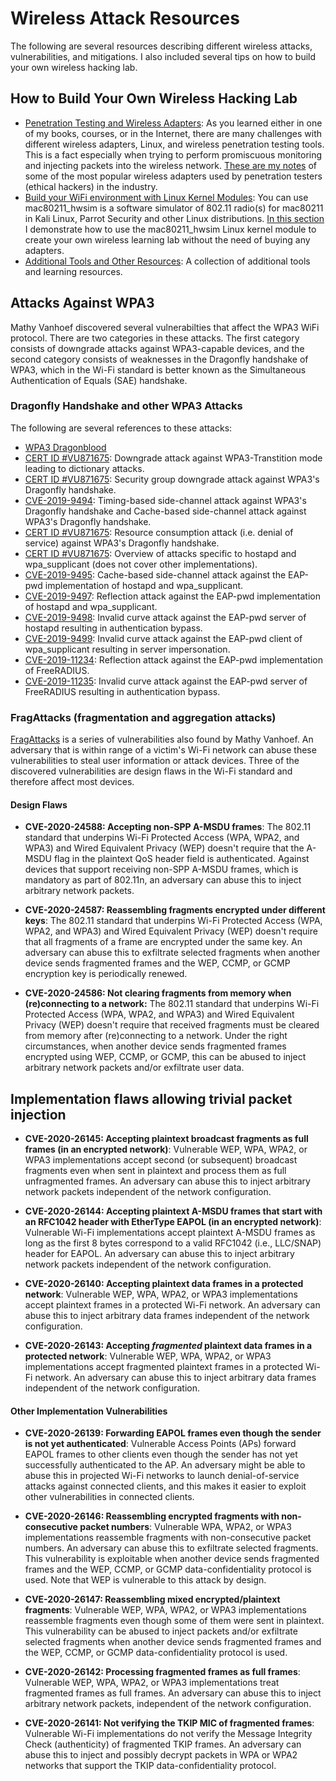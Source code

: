# Wireless Attack Resources
The following are several resources describing different wireless attacks, vulnerabilities, and mitigations. I also included several tips on how to build your own wireless hacking lab.

## How to Build Your Own Wireless Hacking Lab
- [Penetration Testing and Wireless Adapters](https://github.com/The-Art-of-Hacking/h4cker/blob/master/wireless_resources/wireless_adapters.md): As you learned either in one of my books, courses, or in the Internet, there are many challenges with different wireless adapters, Linux, and wireless penetration testing tools. This is a fact especially when trying to perform promiscuous monitoring and injecting packets into the wireless network. [These are my notes](https://github.com/The-Art-of-Hacking/h4cker/blob/master/wireless_resources/wireless_adapters.md) of some of the most popular wireless adapters used by penetration testers (ethical hackers) in the industry.
- [Build your WiFi environment with Linux Kernel Modules](https://github.com/The-Art-of-Hacking/h4cker/blob/master/wireless_resources/virtual_adapters.md): You can use mac80211_hwsim is a software simulator of 802.11 radio(s) for mac80211 in Kali Linux, Parrot Security and other Linux distributions. [In this section](https://github.com/The-Art-of-Hacking/h4cker/blob/master/wireless_resources/virtual_adapters.md) I demonstrate how to use the mac80211_hwsim Linux kernel module to create your own wireless learning lab without the need of buying any adapters.
- [Additional Tools and Other Resources](https://github.com/The-Art-of-Hacking/h4cker/blob/master/wireless_resources/tools_and_online_resources.md): A collection of additional tools and learning resources.

## Attacks Against WPA3
Mathy Vanhoef discovered several vulnerabilties that affect the WPA3 WiFi protocol. There are two categories in these attacks. The first category consists of downgrade attacks against WPA3-capable devices, and the second category consists of weaknesses in the Dragonfly handshake of WPA3, which in the Wi-Fi standard is better known as the Simultaneous Authentication of Equals (SAE) handshake.

### Dragonfly Handshake and other WPA3 Attacks
The following are several references to these attacks:
- [WPA3 Dragonblood](https://wpa3.mathyvanhoef.com)
- [CERT ID #VU871675](https://www.kb.cert.org/vuls/id/VU871675): Downgrade attack against WPA3-Transtition mode leading to dictionary attacks.
- [CERT ID #VU871675](https://www.kb.cert.org/vuls/id/VU871675): Security group downgrade attack against WPA3's Dragonfly handshake.
- [CVE-2019-9494](https://nvd.nist.gov/vuln/detail/CVE-2019-9494): Timing-based side-channel attack against WPA3's Dragonfly handshake and Cache-based side-channel attack against WPA3's Dragonfly handshake.
- [CERT ID #VU871675](https://www.kb.cert.org/vuls/id/VU871675): Resource consumption attack (i.e. denial of service) against WPA3's Dragonfly handshake.
- [CERT ID #VU871675](https://kb.cert.org/vuls/id/871675/): Overview of attacks specific to hostapd and wpa_supplicant (does not cover other implementations).
- [CVE-2019-9495](https://nvd.nist.gov/vuln/detail/CVE-2019-9495): Cache-based side-channel attack against the EAP-pwd implementation of hostapd and wpa_supplicant.
- [CVE-2019-9497](https://nvd.nist.gov/vuln/detail/CVE-2019-9497): Reflection attack against the EAP-pwd implementation of hostapd and wpa_supplicant.
- [CVE-2019-9498](https://nvd.nist.gov/vuln/detail/CVE-2019-9498): Invalid curve attack against the EAP-pwd server of hostapd resulting in authentication bypass.
- [CVE-2019-9499](https://nvd.nist.gov/vuln/detail/CVE-2019-9499): Invalid curve attack against the EAP-pwd client of wpa_supplicant resulting in server impersonation.
- [CVE-2019-11234](https://nvd.nist.gov/vuln/detail/CVE-2019-11234): Reflection attack against the EAP-pwd implementation of FreeRADIUS.
- [CVE-2019-11235](https://nvd.nist.gov/vuln/detail/CVE-2019-11235): Invalid curve attack against the EAP-pwd server of FreeRADIUS resulting in authentication bypass.

### FragAttacks (fragmentation and aggregation attacks)
[FragAttacks](https://www.fragattacks.com/) is a series of vulnerabilities also found by Mathy Vanhoef. An adversary that is within range of a victim's Wi-Fi network can abuse these vulnerabilities to steal user information or attack devices. Three of the discovered vulnerabilities are design flaws in the Wi-Fi standard and therefore affect most devices.

#### Design Flaws

- **CVE-2020-24588: Accepting non-SPP A-MSDU frames**: The 802.11 standard that underpins Wi-Fi Protected Access (WPA, WPA2, and WPA3) and Wired Equivalent Privacy (WEP) doesn't require that the A-MSDU flag in the plaintext QoS header field is authenticated. Against devices that support receiving non-SPP A-MSDU frames, which is mandatory as part of 802.11n, an adversary can abuse this to inject arbitrary network packets.

- **CVE-2020-24587: Reassembling fragments encrypted under different keys**: The 802.11 standard that underpins Wi-Fi Protected Access (WPA, WPA2, and WPA3) and Wired Equivalent Privacy (WEP) doesn't require that all fragments of a frame are encrypted under the same key. An adversary can abuse this to exfiltrate selected fragments when another device sends fragmented frames and the WEP, CCMP, or GCMP encryption key is periodically renewed.

- **CVE-2020-24586: Not clearing fragments from memory when (re)connecting to a network:** The 802.11 standard that underpins Wi-Fi Protected Access (WPA, WPA2, and WPA3) and Wired Equivalent Privacy (WEP) doesn't require that received fragments must be cleared from memory after (re)connecting to a network. Under the right circumstances, when another device sends fragmented frames encrypted using WEP, CCMP, or GCMP, this can be abused to inject arbitrary network packets and/or exfiltrate user data.

## Implementation flaws allowing trivial packet injection

- **CVE-2020-26145: Accepting plaintext broadcast fragments as full frames (in an encrypted network)**: Vulnerable WEP, WPA, WPA2, or WPA3 implementations accept second (or subsequent) broadcast fragments even when sent in plaintext and process them as full unfragmented frames. An adversary can abuse this to inject arbitrary network packets independent of the network configuration.

- **CVE-2020-26144: Accepting plaintext A-MSDU frames that start with an RFC1042 header with EtherType EAPOL (in an encrypted network)**: Vulnerable Wi-Fi implementations accept plaintext A-MSDU frames as long as the first 8 bytes correspond to a valid RFC1042 (i.e., LLC/SNAP) header for EAPOL. An adversary can abuse this to inject arbitrary network packets independent of the network configuration.

- **CVE-2020-26140: Accepting plaintext data frames in a protected network**: Vulnerable WEP, WPA, WPA2, or WPA3 implementations accept plaintext frames in a protected Wi-Fi network. An adversary can abuse this to inject arbitrary data frames independent of the network configuration.

- **CVE-2020-26143: Accepting _fragmented_ plaintext data frames in a protected network**: Vulnerable WEP, WPA, WPA2, or WPA3 implementations accept fragmented plaintext frames in a protected Wi-Fi network. An adversary can abuse this to inject arbitrary data frames independent of the network configuration.

#### Other Implementation Vulnerabilities

- **CVE-2020-26139: Forwarding EAPOL frames even though the sender is not yet authenticated**: Vulnerable Access Points (APs) forward EAPOL frames to other clients even though the sender has not yet successfully authenticated to the AP. An adversary might be able to abuse this in projected Wi-Fi networks to launch denial-of-service attacks against connected clients, and this makes it easier to exploit other vulnerabilities in connected clients.

- **CVE-2020-26146: Reassembling encrypted fragments with non-consecutive packet numbers**: Vulnerable WPA, WPA2, or WPA3 implementations reassemble fragments with non-consecutive packet numbers. An adversary can abuse this to exfiltrate selected fragments. This vulnerability is exploitable when another device sends fragmented frames and the WEP, CCMP, or GCMP data-confidentiality protocol is used. Note that WEP is vulnerable to this attack by design.

- **CVE-2020-26147: Reassembling mixed encrypted/plaintext fragments**: Vulnerable WEP, WPA, WPA2, or WPA3 implementations reassemble fragments even though some of them were sent in plaintext. This vulnerability can be abused to inject packets and/or exfiltrate selected fragments when another device sends fragmented frames and the WEP, CCMP, or GCMP data-confidentiality protocol is used.

- **CVE-2020-26142: Processing fragmented frames as full frames**: Vulnerable WEP, WPA, WPA2, or WPA3 implementations treat fragmented frames as full frames. An adversary can abuse this to inject arbitrary network packets, independent of the network configuration.

- **CVE-2020-26141: Not verifying the TKIP MIC of fragmented frames**: Vulnerable Wi-Fi implementations do not verify the Message Integrity Check (authenticity) of fragmented TKIP frames. An adversary can abuse this to inject and possibly decrypt packets in WPA or WPA2 networks that support the TKIP data-confidentiality protocol.



